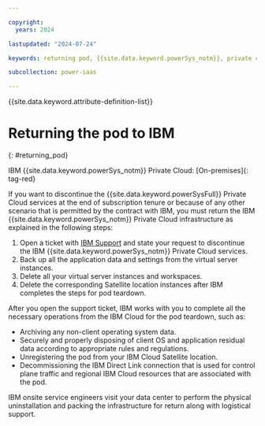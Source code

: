 ```yaml
---

copyright:
  years: 2024

lastupdated: "2024-07-24"

keywords: returning pod, {{site.data.keyword.powerSys_notm}}, private cloud, decomission, remove pod

subcollection: power-iaas

---
```


{{site.data.keyword.attribute-definition-list}}

# Returning the pod to IBM
{: #returning_pod}

IBM {{site.data.keyword.powerSys_notm}} Private Cloud: [On-premises]{: tag-red}



If you want to discontinue the {{site.data.keyword.powerSysFull}} Private Cloud services at the end of subscription tenure or because of any other scenario that is permitted by the contract with IBM, you must return the IBM {{site.data.keyword.powerSys_notm}} Private Cloud infrastructure as explained in the following steps:

1. Open a ticket with [IBM Support](/docs/power-iaas?topic=power-iaas-getting-help-and-support) and state your request to discontinue the IBM {{site.data.keyword.powerSys_notm}} Private Cloud services.
2. Back up all the application data and settings from the virtual server instances.
3. Delete all your virtual server instances and workspaces.
4. Delete the corresponding Satellite location instances after IBM completes the steps for pod teardown.







After you open the support ticket, IBM works with you to complete all the necessary operations from the IBM Cloud for the pod teardown, such as:
- Archiving any non-client operating system data.
- Securely and properly disposing of client OS and application residual data according to appropriate rules and regulations.
- Unregistering the pod from your IBM Cloud Satellite location.
- Decommissioning the IBM Direct Link connection that is used for control plane traffic and regional IBM Cloud resources that are associated with the pod.

IBM onsite service engineers visit your data center to perform the physical uninstallation and packing the infrastructure for return along with logistical support.
